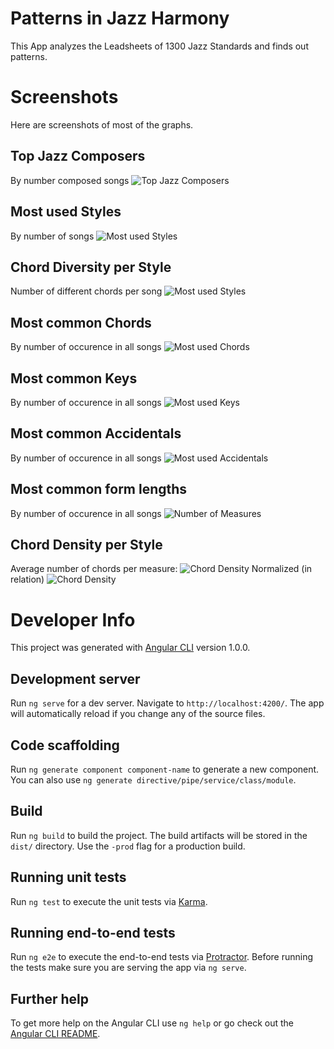 # Patterns in Jazz Harmony
This App analyzes the Leadsheets of 1300 Jazz Standards and finds out patterns.

# Screenshots
Here are screenshots of most of the graphs.
## Top Jazz Composers
By number composed songs
![Top Jazz Composers](./src/assets/composers.png)
## Most used Styles
By number of songs
![Most used Styles](./src/assets/styles.png)
## Chord Diversity per Style
Number of different chords per song
![Most used Styles](./src/assets/chordDiversity.gif)
## Most common Chords
By number of occurence in all songs
![Most used Chords](./src/assets/chords.png)
## Most common Keys
By number of occurence in all songs
![Most used Keys](./src/assets/keys.png)
## Most common Accidentals
By number of occurence in all songs
![Most used Accidentals](./src/assets/accidentals.png)
## Most common form lengths
By number of occurence in all songs
![Number of Measures](./src/assets/measures.png)
## Chord Density per Style
Average number of chords per measure:
![Chord Density](./src/assets/chordDensity.gif)
Normalized (in relation)
![Chord Density](./src/assets/styleDensitiesNormalized.png)

# Developer Info

This project was generated with [Angular CLI](https://github.com/angular/angular-cli) version 1.0.0.

## Development server

Run `ng serve` for a dev server. Navigate to `http://localhost:4200/`. The app will automatically reload if you change any of the source files.

## Code scaffolding

Run `ng generate component component-name` to generate a new component. You can also use `ng generate directive/pipe/service/class/module`.

## Build

Run `ng build` to build the project. The build artifacts will be stored in the `dist/` directory. Use the `-prod` flag for a production build.

## Running unit tests

Run `ng test` to execute the unit tests via [Karma](https://karma-runner.github.io).

## Running end-to-end tests

Run `ng e2e` to execute the end-to-end tests via [Protractor](http://www.protractortest.org/).
Before running the tests make sure you are serving the app via `ng serve`.

## Further help

To get more help on the Angular CLI use `ng help` or go check out the [Angular CLI README](https://github.com/angular/angular-cli/blob/master/README.md).
